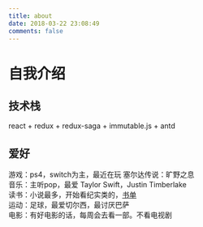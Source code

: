 ```yaml
---
title: about
date: 2018-03-22 23:08:49
comments: false
---
```


# 自我介绍

## 技术栈

react + redux + redux-saga + immutable.js + antd  

## 爱好

游戏：ps4，switch为主，最近在玩 塞尔达传说：旷野之息  
音乐：主听pop，最爱 Taylor Swift，Justin Timberlake  
读书：小说最多，开始看纪实类的，[书单](http://0.0.0.0:4000/2016/07/24/books/)  
运动：足球，最爱切尔西，最讨厌巴萨  
电影：有好电影的话，每周会去看一部。不看电视剧  
